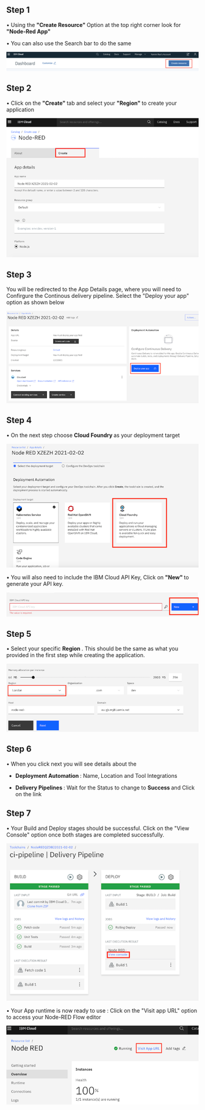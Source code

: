 ## Step 1 

   • Using the <b> "Create Resource" </b> Option at the top right corner look for <b> "Node-Red App" </b>
   
   • You can also use the Search bar to do the same

![](Images/Create_resource.png)

## Step 2 

  • Click on the <b> "Create" </b> tab and select your <b> "Region" </b> to create your application 

![](Images/createNR.png)

## Step 3

You will be redirected to the App Details page, where you will need to Confirgure the Continous delivery pipeline. Select the "Deploy your app"  option as shown below 


![](Images/CDP.png)

## Step 4 

 • On the next step choose <b> Cloud Foundry </b> as your deployment target 
   
   ![](Images/CF.png)
   
 • You will also need to include the IBM Cloud API Key, Click on <b> "New" </b> to generate your API key. 
 
 ![](Images/key.png)
 
 
 ## Step 5 
 
 • Select your specific <b> Region </b>. This should be the same as what you provided in the first step while creating the application. 
 
  ![](Images/region.png)
 

## Step 6 

• When you click next you will see details about the 

 - <b> Deployment Automation </b> : Name, Location and Tool Integrations 
 
 - <b> Delivery Pipelines </b> : Wait for the Status to change to <b> Success </b> and Click on the link 
 
 ## Step 7 
 
 • Your Build and Deploy stages should be successful. Click on the "View Console" option once both stages are completed successfully. 
 
![](Images/Console.png)
 
 • Your App runtime is now ready to use : Click on the "Visit app URL" option to access your Node-RED Flow editor
 
 ![](Images/appurl.png)
